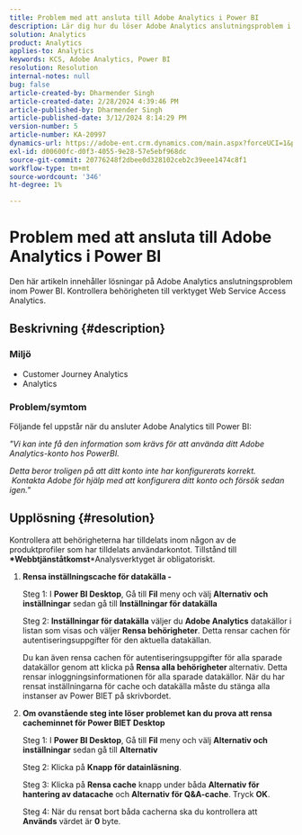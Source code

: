 ```yaml
---
title: Problem med att ansluta till Adobe Analytics i Power BI
description: Lär dig hur du löser Adobe Analytics anslutningsproblem i Power BI. Kontrollera behörigheten till verktyget Web Service Access Analytics.
solution: Analytics
product: Analytics
applies-to: Analytics
keywords: KCS, Adobe Analytics, Power BI
resolution: Resolution
internal-notes: null
bug: false
article-created-by: Dharmender Singh
article-created-date: 2/28/2024 4:39:46 PM
article-published-by: Dharmender Singh
article-published-date: 3/12/2024 8:14:29 PM
version-number: 5
article-number: KA-20997
dynamics-url: https://adobe-ent.crm.dynamics.com/main.aspx?forceUCI=1&pagetype=entityrecord&etn=knowledgearticle&id=d3a875f5-57d6-ee11-9079-6045bd006295
exl-id: d00600fc-d0f3-4055-9e28-57e5ebf968dc
source-git-commit: 20776248f2dbee0d328102ceb2c39eee1474c8f1
workflow-type: tm+mt
source-wordcount: '346'
ht-degree: 1%

---
```


# Problem med att ansluta till Adobe Analytics i Power BI


Den här artikeln innehåller lösningar på Adobe Analytics anslutningsproblem inom Power BI. Kontrollera behörigheten till verktyget Web Service Access Analytics.

## Beskrivning {#description}


### <b>Miljö</b>

- Customer Journey Analytics
- Analytics 




### <b>Problem/symtom</b>

Följande fel uppstår när du ansluter Adobe Analytics till Power BI:



*&quot;Vi kan inte få den information som krävs för att använda ditt Adobe Analytics-konto hos PowerBI.*

*Detta beror troligen på att ditt konto inte har konfigurerats korrekt.  Kontakta Adobe för hjälp med att konfigurera ditt konto och försök sedan igen.&quot;*


## Upplösning {#resolution}

Kontrollera att behörigheterna har tilldelats inom någon av de produktprofiler som har tilldelats användarkontot. Tillstånd till <b>*Webbtjänståtkomst</b>*Analysverktyget är obligatoriskt.<br>


1. <b>Rensa inställningscache för datakälla - </b>

   Steg 1: I <b>Power BI Desktop</b>, Gå till <b>Fil</b> meny och välj <b>Alternativ</b> <b>och inställningar</b> sedan gå till <b>Inställningar för datakälla</b>

   Steg 2: <b>Inställningar för datakälla</b> väljer du <b>Adobe Analytics</b> datakällor i listan som visas och väljer <b>Rensa behörigheter</b>. Detta rensar cachen för autentiseringsuppgifter för den aktuella datakällan.

   Du kan även rensa cachen för autentiseringsuppgifter för alla sparade datakällor genom att klicka på <b>Rensa alla behörigheter </b>alternativ. Detta rensar inloggningsinformationen för alla sparade datakällor.
När du har rensat inställningarna för cache och datakälla måste du stänga alla instanser av Power BIET på skrivbordet.
2. <b>Om ovanstående steg inte löser problemet kan du prova att rensa cacheminnet för Power BIET Desktop</b>

   Steg 1: I <b>Power BI Desktop</b>, Gå till <b>Fil</b> meny och välj <b>Alternativ och inställningar</b> sedan gå till <b>Alternativ</b>

   Steg 2: Klicka på <b>Knapp för datainläsning</b>.

   Steg 3: Klicka på <b>Rensa cache</b> knapp under båda <b>Alternativ för hantering av datacache</b> och <b>Alternativ för Q&amp;A-cache</b>. Tryck <b>OK</b>.

   Steg 4: När du rensat bort båda cacherna ska du kontrollera att <b>Används</b> värdet är <b>0</b> byte.
